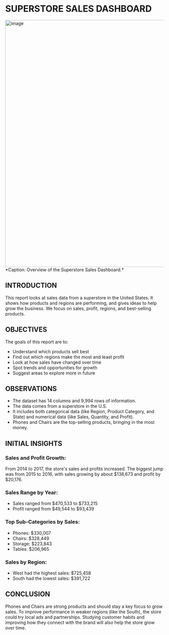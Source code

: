 # SUPERSTORE SALES DASHBOARD 

<img width="1365" height="784" alt="image" src="https://github.com/user-attachments/assets/eeddd8f2-fc4b-491c-9d3e-b9de00926e85" />
*Caption: Overview of the Superstore Sales Dashboard.*

## INTRODUCTION
This report looks at sales data from a superstore in the United States. It shows how products and regions are performing, and gives ideas to help grow the business. We focus on sales, profit, regions, and best-selling products.

## OBJECTIVES
The goals of this report are to:
- Understand which products sell best
- Find out which regions make the most and least profit
- Look at how sales have changed over time
- Spot trends and opportunities for growth
- Suggest areas to explore more in future

## OBSERVATIONS
- The dataset has 14 columns and 9,994 rows of information.
- The data comes from a superstore in the U.S.
- It includes both categorical data (like Region, Product Category, and State) and numerical data (like Sales, Quantity, and Profit).
- Phones and Chairs are the top-selling products, bringing in the most money.

## INITIAL INSIGHTS
### Sales and Profit Growth:
From 2014 to 2017, the store's sales and profits increased. The biggest jump was from 2015 to 2016, with sales growing by about $138,673 and profit by $20,176.

### Sales Range by Year:
- Sales ranged from $470,533 to $733,215
- Profit ranged from $49,544 to $93,439

### Top Sub-Categories by Sales:
- Phones: $330,007
- Chairs: $328,449
- Storage: $223,843
- Tables: $206,965
  
### Sales by Region:
- West had the highest sales: $725,458
- South had the lowest sales: $391,722
  
## CONCLUSION
Phones and Chairs are strong products and should stay a key focus to grow sales. To improve performance in weaker regions (like the South), the store could try local ads and partnerships. Studying customer habits and improving how they connect with the brand will also help the store grow over time.




